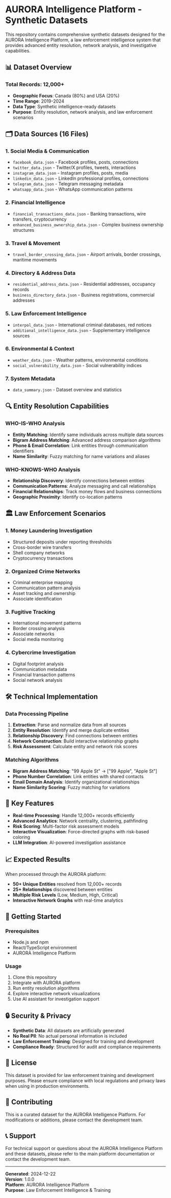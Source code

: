 # AURORA Intelligence Platform - Synthetic Datasets

This repository contains comprehensive synthetic datasets designed for the AURORA Intelligence Platform, a law enforcement intelligence system that provides advanced entity resolution, network analysis, and investigative capabilities.

## 📊 Dataset Overview

### Total Records: 12,000+
- **Geographic Focus**: Canada (80%) and USA (20%)
- **Time Range**: 2019-2024
- **Data Type**: Synthetic intelligence-ready datasets
- **Purpose**: Entity resolution, network analysis, and law enforcement scenarios

## 🗂️ Data Sources (16 Files)

### 1. **Social Media & Communication**
- `facebook_data.json` - Facebook profiles, posts, connections
- `twitter_data.json` - Twitter/X profiles, tweets, interactions
- `instagram_data.json` - Instagram profiles, posts, media
- `linkedin_data.json` - LinkedIn professional profiles, connections
- `telegram_data.json` - Telegram messaging metadata
- `whatsapp_data.json` - WhatsApp communication patterns

### 2. **Financial Intelligence**
- `financial_transactions_data.json` - Banking transactions, wire transfers, cryptocurrency
- `enhanced_business_ownership_data.json` - Complex business ownership structures

### 3. **Travel & Movement**
- `travel_border_crossing_data.json` - Airport arrivals, border crossings, maritime movements

### 4. **Directory & Address Data**
- `residential_address_data.json` - Residential addresses, occupancy records
- `business_directory_data.json` - Business registrations, commercial addresses

### 5. **Law Enforcement Intelligence**
- `interpol_data.json` - International criminal databases, red notices
- `additional_intelligence_data.json` - Supplementary intelligence sources

### 6. **Environmental & Context**
- `weather_data.json` - Weather patterns, environmental conditions
- `social_vulnerability_data.json` - Social vulnerability indices

### 7. **System Metadata**
- `data_summary.json` - Dataset overview and statistics

## 🔍 Entity Resolution Capabilities

### WHO-IS-WHO Analysis
- **Entity Matching**: Identify same individuals across multiple data sources
- **Bigram Address Matching**: Advanced address comparison algorithms
- **Phone & Email Correlation**: Link entities through communication identifiers
- **Name Similarity**: Fuzzy matching for name variations and aliases

### WHO-KNOWS-WHO Analysis
- **Relationship Discovery**: Identify connections between entities
- **Communication Patterns**: Analyze messaging and call relationships
- **Financial Relationships**: Track money flows and business connections
- **Geographic Proximity**: Identify co-location patterns

## 🏛️ Law Enforcement Scenarios

### 1. **Money Laundering Investigation**
- Structured deposits under reporting thresholds
- Cross-border wire transfers
- Shell company networks
- Cryptocurrency transactions

### 2. **Organized Crime Networks**
- Criminal enterprise mapping
- Communication pattern analysis
- Asset tracking and ownership
- Associate identification

### 3. **Fugitive Tracking**
- International movement patterns
- Border crossing analysis
- Associate networks
- Social media monitoring

### 4. **Cybercrime Investigation**
- Digital footprint analysis
- Communication metadata
- Financial transaction patterns
- Social network analysis

## 🛠️ Technical Implementation

### Data Processing Pipeline
1. **Extraction**: Parse and normalize data from all sources
2. **Entity Resolution**: Identify and merge duplicate entities
3. **Relationship Discovery**: Find connections between entities
4. **Network Construction**: Build interactive relationship graphs
5. **Risk Assessment**: Calculate entity and network risk scores

### Matching Algorithms
- **Bigram Address Matching**: "99 Apple St" → ["99 Apple", "Apple St"]
- **Phone Number Correlation**: Link entities with shared contacts
- **Email Domain Analysis**: Identify organizational relationships
- **Name Similarity Scoring**: Fuzzy matching for variations

## 🎯 Key Features

- **Real-time Processing**: Handle 12,000+ records efficiently
- **Advanced Analytics**: Network centrality, clustering, pathfinding
- **Risk Scoring**: Multi-factor risk assessment models
- **Interactive Visualization**: Force-directed graphs with risk-based coloring
- **LLM Integration**: AI-powered investigation assistance

## 📈 Expected Results

When processed through the AURORA platform:
- **50+ Unique Entities** resolved from 12,000+ records
- **25+ Relationships** discovered between entities
- **Multiple Risk Levels** (Low, Medium, High, Critical)
- **Interactive Network Graphs** with real-time analytics

## 🚀 Getting Started

### Prerequisites
- Node.js and npm
- React/TypeScript environment
- AURORA Intelligence Platform

### Usage
1. Clone this repository
2. Integrate with AURORA platform
3. Run entity resolution algorithms
4. Explore interactive network visualizations
5. Use AI assistant for investigation support

## 🔒 Security & Privacy

- **Synthetic Data**: All datasets are artificially generated
- **No Real PII**: No actual personal information is included
- **Law Enforcement Training**: Designed for training and development
- **Compliance Ready**: Structured for audit and compliance requirements

## 📄 License

This dataset is provided for law enforcement training and development purposes. Please ensure compliance with local regulations and privacy laws when using in production environments.

## 🤝 Contributing

This is a curated dataset for the AURORA Intelligence Platform. For modifications or additions, please contact the development team.

## 📞 Support

For technical support or questions about the AURORA Intelligence Platform and these datasets, please refer to the main platform documentation or contact the development team.

---

**Generated**: 2024-12-22  
**Version**: 1.0.0  
**Platform**: AURORA Intelligence Platform  
**Purpose**: Law Enforcement Intelligence & Training 